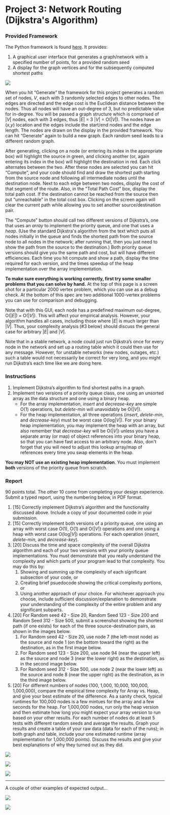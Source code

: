 # Project 3: Network Routing (Dijkstra's Algorithm)

### Provided Framework

The Python framework is found [here](../project3-network-routing/project3-network-routing.zip). It provides: 

1. A graphical user interface that generates a graph/network with a specified number of points, for a provided random seed
2. A display for the graph vertices and for the subsequently computed shortest paths

![](images/snapshot_final_top.png)

When you hit “Generate” the framework for this project generates a random set of nodes, *V*, each with 3 randomly selected edges to other nodes. The edges are directed and the edge cost is the Euclidean distance between the nodes. Thus all nodes will have an out-degree of 3, but no predictable value for in-degree. You will be passed a graph structure which is comprised of |*V*| nodes, each with 3 edges, thus |*E*| = 3 |*V*| = O(|*V*|). The nodes have an (*x*,*y*) location and the edges include the start/end nodes and the edge length. The nodes are drawn on the display in the provided framework. You can hit “Generate” again to build a new graph. Each random seed leads to a different random graph. 

After generating, clicking on a node (or entering its index in the appropriate box) will highlight the source in green, and clicking another (or, again entering its index in the box) will highlight the destination in red. Each click alternates between the two. After these nodes are selected you can hit “Compute”, and your code should find and draw the shortest path starting from the source node and following all intermediate nodes until the destination node. Next to each edge between two nodes, display the cost of that segment of the route. Also, in the "Total Path Cost" box, display the total path cost. If the destination cannot be reached from the source then put “unreachable” in the total cost box. Clicking on the screen again will clear the current path while allowing you to set another source/destination pair.

The “Compute” button should call two different versions of Dijkstra’s, one that uses an *array* to implement the priority queue, and one that uses a *heap*. (Use the standard Dijkstra's algorithm from the text which puts all nodes initially in the queue and finds the shortest path from the source node to all nodes in the network; after running that, then you just need to show the path from the source to the destination.) Both priority queue versions should give you the same path and cost, but will have different efficiencies. Each time you hit compute and show a path, display the time required for each version, and the times speedup of the heap implementation over the array implementation.

**To make sure everything is working correctly, first try some smaller problems that you can solve by hand.** At the top of this page is a screen shot for a particular 2000 vertex problem, which you can use as a debug check. At the bottom of this spec are two additional 1000-vertex problems you can use for comparison and debugging.

Note that with this GUI, each node has a predefined maximum out-degree, O(|*E*|) = O(|*V*|). This will affect your empirical analysis. However, your algorithm handles all cases, including those where |*E*| is much larger than |*V*|. Thus, your complexity analysis (#3 below) should discuss the general case for arbitrary |*E*| and |*V*|.

Note that in a stable network, a node could just run Dijkstra’s once for every node in the network and set up a routing table which it could then use for any message. However, for unstable networks (new nodes, outages, etc.) such a table would not necessarily be correct for very long, and you might run Dijkstra’s each time like we are doing here.

### Instructions

1. Implement Dijkstra’s algorithm to find shortest paths in a graph.
2. Implement two versions of a priority queue class, one using an unsorted array as the data structure and one using a binary heap.
	* For the array implementation, *insert* and *decrease-key* are simple O(1) operations, but *delete-min* will unavoidably be O(|*V*|).
	* For the heap implementation, all three operations (*insert*, *delete-min*, and *decrease-key*) must be worst case O(log|*V*|). For your binary heap implementation, you may implement the heap with an array, but also remember that *decrease-key* will be O(|*V*|) unless you have a separate array (or map) of object references into your binary heap, so that you can have fast access to an arbitrary node. Also, don't forget that you will need to adjust this lookup array/map of references every time you swap elements in the heap.

**You may NOT use an existing heap implementation**. You must implement **both** versions of the priority queue from scratch.


### Report

90 points total. The other 10 come from completing your design experience.
Submit a typed report, using the numbering below, in PDF format.

1. [15] Correctly implement Dijkstra’s algorithm and the functionality discussed above. Include a copy of your documented code in your submission.
2. [15] Correctly implement both versions of a priority queue, one using an array with worst case O(1), O(1) and O(|*V*|) operations and one using a heap with worst case O(log|*V*|) operations. For each operation (*insert*, *delete-min*, and *decrease-key*).
3. [20] Discuss the time and space complexity of the overall Dijkstra algorithm and each of your two versions with your priority queue implementations. You must demonstrate that you really understand the complexity and which parts of your program lead to that complexity. You may do this by:
	1. Showing and summing up the complexity of each significant subsection of your code, or
	2. Creating brief psuedocode showing the critical complexity portions, or
	3. Using another approach of your choice.
	For whichever approach you choose, include sufficient discussion/explanation to demonstrate your understanding of the complexity of the entire problem and any significant subparts.
4. [20] For Random seed 42 - Size 20, Random Seed 123 - Size 200 and Random Seed 312 - Size 500, submit a screenshot showing the shortest path (if one exists) for each of the three source-destination pairs, as shown in the images below.
	1. For Random seed 42 - Size 20, use node 7 (the left-most node) as the source and node 1 (on the bottom toward the right) as the destination, as in the first image below.
	2. For Random seed 123 - Size 200, use node 94 (near the upper left) as the source and node 3 (near the lower right) as the destination, as in the second image below.
	3. For Random seed 312 - Size 500, use node 2 (near the lower left) as the source and node 8 (near the upper right) as the destination, as in the third image below.
5. [20] For different numbers of nodes (100, 1,000, 10,000, 100,000, 1,000,000), compare the empirical time complexity for Array vs. Heap, and give your best estimate of the difference. As a sanity check, typical runtimes for 100,000 nodes is a few mintues for the array and a few seconds for the heap. For 1,000,000 nodes, run only the heap version and then estimate how long you might expect your array version to run based on your other results. For each number of nodes do at least 5 tests with different random seeds and average the results. Graph your results and create a table of your raw data (data for each of the runs); in both graph and table, include your one estimated runtime (array implementation for 1,000,000 points). Discuss the results and give your best explanations of why they turned out as they did.

![](images/snapshot_final_20.png)

![](images/snapshot_final_200.png)

![](images/snapshot_final_500.png)

---

A couple of other examples of expected output...

![](images/snapshots_1000_example1.png)

![](images/snapshots_1000_example2.png)
